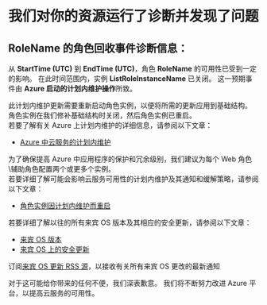 <properties
    pageTitle="CloudServices RCA"
    description="RCA - 计划内维护 - 角色回收"
    infoBubbleText="发现最近已重新启动。 请参阅右侧的详细信息。"
    service="microsoft.classiccompute"
    resource="domainnames"
    authors="chiragpa"
    displayOrder=""
    articleId="RoleRecycle_GuestOSUpdate_Some_Instances_Down"
    diagnosticScenario=" CloudServiceRolecyle"
    selfHelpType="rca"
    supportTopicIds="32422590"
    resourceTags=""
    productPesIds="13185"
    cloudEnvironments="public"
/>

# <a name="we-ran-diagnostics-on-your-resource-and-found-an-issue"></a>我们对你的资源运行了诊断并发现了问题

<!--issueDescription-->
## <a name="role-recycle-incident-diagnostic-information-for---rolename--rolename--rolename--"></a>**<!--$RoleName-->RoleName<!--/$RoleName--> 的角色回收事件诊断信息：** ##

从 **<!--$StartTime-->StartTime<!--/$StartTime--> (UTC)** 到 **<!--$EndTime-->EndTime<!--/$EndTime--> (UTC)**，角色 **<!--$RoleName-->RoleName<!--/$rolename-->** 的可用性已受到一定的影响。  在此时间范围内，实例 **<!--$ListRoleInstanceName-->ListRoleInstanceName<!--/$ListRoleInstanceName-->** 已关闭。 这一预期事件由 **Azure 启动的计划内维护操作**所致。  

<!--/issueDescription-->

此计划内维护更新需要重新启动角色实例，以便将所需的更新应用到基础结构。 角色实例在我们修补基础结构时关闭，然后角色实例已重启。<br> 若要了解有关 Azure 上计划内维护的详细信息，请参阅以下文章：<br>
* [Azure 中云服务的计划内维护](https://blogs.msdn.microsoft.com/kwill/2012/09/19/role-instance-restarts-due-to-os-upgrades/)<br>

为了确保提高 Azure 中应用程序的保护和冗余级别，我们建议为每个 Web 角色\辅助角色配置两个或更多个实例。<br>
若要详细了解可能会影响云服务可用性的计划内维护及其通知和缓解策略，请参阅以下文章：<br>
* [角色实例因计划内维护而重启](https://blogs.msdn.microsoft.com/kwill/2012/09/19/role-instance-restarts-due-to-os-upgrades/)<br>

若要详细了解以往的所有来宾 OS 版本及其相应的安全更新，请参阅以下文章：<br>
* [来宾 OS 版本](https://docs.microsoft.com/azure/cloud-services/cloud-services-guestos-update-matrix#releases)<br>
* [来宾 OS 上的安全更新](https://docs.microsoft.com/azure/cloud-services/cloud-services-guestos-msrc-releases)<br>

订阅[来宾 OS 更新 RSS 源](https://docs.microsoft.com/azure/cloud-services/cloud-services-guestos-update-matrix)，以接收有关所有来宾 OS 更改的最新通知<br>

对于这可能给你带来的任何不便，我们深表歉意。 我们将不断努力改进 Azure 平台，以提高云服务的可用性。
